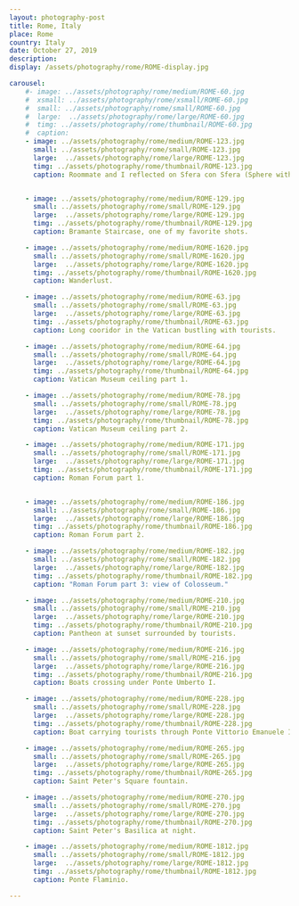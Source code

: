 ```yaml
---
layout: photography-post
title: Rome, Italy
place: Rome
country: Italy
date: October 27, 2019
description:
display: /assets/photography/rome/ROME-display.jpg

carousel:
    #- image: ../assets/photography/rome/medium/ROME-60.jpg
    #  xsmall: ../assets/photography/rome/xsmall/ROME-60.jpg
    #  small: ../assets/photography/rome/small/ROME-60.jpg
    #  large:  ../assets/photography/rome/large/ROME-60.jpg
    #  timg: ../assets/photography/rome/thumbnail/ROME-60.jpg
    #  caption: 
    - image: ../assets/photography/rome/medium/ROME-123.jpg
      small: ../assets/photography/rome/small/ROME-123.jpg
      large:  ../assets/photography/rome/large/ROME-123.jpg
      timg: ../assets/photography/rome/thumbnail/ROME-123.jpg
      caption: Roommate and I reflected on Sfera con Sfera (Sphere within Sphere).


    - image: ../assets/photography/rome/medium/ROME-129.jpg
      small: ../assets/photography/rome/small/ROME-129.jpg
      large:  ../assets/photography/rome/large/ROME-129.jpg
      timg: ../assets/photography/rome/thumbnail/ROME-129.jpg
      caption: Bramante Staircase, one of my favorite shots. 

    - image: ../assets/photography/rome/medium/ROME-1620.jpg
      small: ../assets/photography/rome/small/ROME-1620.jpg
      large:  ../assets/photography/rome/large/ROME-1620.jpg
      timg: ../assets/photography/rome/thumbnail/ROME-1620.jpg
      caption: Wanderlust.

    - image: ../assets/photography/rome/medium/ROME-63.jpg
      small: ../assets/photography/rome/small/ROME-63.jpg
      large:  ../assets/photography/rome/large/ROME-63.jpg
      timg: ../assets/photography/rome/thumbnail/ROME-63.jpg
      caption: Long cooridor in the Vatican bustling with tourists.

    - image: ../assets/photography/rome/medium/ROME-64.jpg
      small: ../assets/photography/rome/small/ROME-64.jpg
      large:  ../assets/photography/rome/large/ROME-64.jpg
      timg: ../assets/photography/rome/thumbnail/ROME-64.jpg
      caption: Vatican Museum ceiling part 1.

    - image: ../assets/photography/rome/medium/ROME-78.jpg
      small: ../assets/photography/rome/small/ROME-78.jpg
      large:  ../assets/photography/rome/large/ROME-78.jpg
      timg: ../assets/photography/rome/thumbnail/ROME-78.jpg
      caption: Vatican Museum ceiling part 2. 

    - image: ../assets/photography/rome/medium/ROME-171.jpg
      small: ../assets/photography/rome/small/ROME-171.jpg
      large:  ../assets/photography/rome/large/ROME-171.jpg
      timg: ../assets/photography/rome/thumbnail/ROME-171.jpg
      caption: Roman Forum part 1. 


    - image: ../assets/photography/rome/medium/ROME-186.jpg
      small: ../assets/photography/rome/small/ROME-186.jpg
      large:  ../assets/photography/rome/large/ROME-186.jpg
      timg: ../assets/photography/rome/thumbnail/ROME-186.jpg
      caption: Roman Forum part 2. 

    - image: ../assets/photography/rome/medium/ROME-182.jpg
      small: ../assets/photography/rome/small/ROME-182.jpg
      large:  ../assets/photography/rome/large/ROME-182.jpg
      timg: ../assets/photography/rome/thumbnail/ROME-182.jpg
      caption: "Roman Forum part 3: view of Colosseum." 

    - image: ../assets/photography/rome/medium/ROME-210.jpg
      small: ../assets/photography/rome/small/ROME-210.jpg
      large:  ../assets/photography/rome/large/ROME-210.jpg
      timg: ../assets/photography/rome/thumbnail/ROME-210.jpg
      caption: Pantheon at sunset surrounded by tourists. 

    - image: ../assets/photography/rome/medium/ROME-216.jpg
      small: ../assets/photography/rome/small/ROME-216.jpg
      large:  ../assets/photography/rome/large/ROME-216.jpg
      timg: ../assets/photography/rome/thumbnail/ROME-216.jpg
      caption: Boats crossing under Ponte Umberto I. 

    - image: ../assets/photography/rome/medium/ROME-228.jpg
      small: ../assets/photography/rome/small/ROME-228.jpg
      large:  ../assets/photography/rome/large/ROME-228.jpg
      timg: ../assets/photography/rome/thumbnail/ROME-228.jpg
      caption: Boat carrying tourists through Ponte Vittorio Emanuele II.

    - image: ../assets/photography/rome/medium/ROME-265.jpg
      small: ../assets/photography/rome/small/ROME-265.jpg
      large:  ../assets/photography/rome/large/ROME-265.jpg
      timg: ../assets/photography/rome/thumbnail/ROME-265.jpg
      caption: Saint Peter's Square fountain. 

    - image: ../assets/photography/rome/medium/ROME-270.jpg
      small: ../assets/photography/rome/small/ROME-270.jpg
      large:  ../assets/photography/rome/large/ROME-270.jpg
      timg: ../assets/photography/rome/thumbnail/ROME-270.jpg
      caption: Saint Peter's Basilica at night. 

    - image: ../assets/photography/rome/medium/ROME-1812.jpg
      small: ../assets/photography/rome/small/ROME-1812.jpg
      large:  ../assets/photography/rome/large/ROME-1812.jpg
      timg: ../assets/photography/rome/thumbnail/ROME-1812.jpg
      caption: Ponte Flaminio. 

---
```

